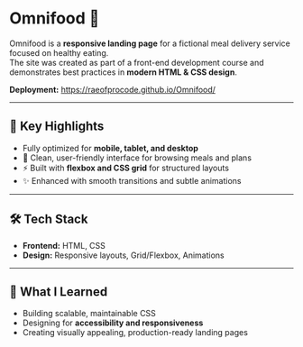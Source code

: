 # Omnifood 🍴  

Omnifood is a **responsive landing page** for a fictional meal delivery service focused on healthy eating.  
The site was created as part of a front-end development course and demonstrates best practices in **modern HTML & CSS design**. 

**Deployment:** https://raeofprocode.github.io/Omnifood/

---

## 🚀 Key Highlights  
- Fully optimized for **mobile, tablet, and desktop**  
- 🥗 Clean, user-friendly interface for browsing meals and plans  
- ⚡ Built with **flexbox and CSS grid** for structured layouts  
- ✨ Enhanced with smooth transitions and subtle animations  

---

## 🛠️ Tech Stack  
- **Frontend:** HTML, CSS  
- **Design:** Responsive layouts, Grid/Flexbox, Animations  

---

## 🌱 What I Learned  
- Building scalable, maintainable CSS  
- Designing for **accessibility and responsiveness**  
- Creating visually appealing, production-ready landing pages  
